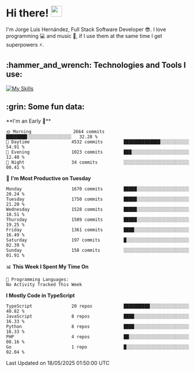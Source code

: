 <h1 align="left">
 <abc>
  <br>Hi there! <img src="https://user-images.githubusercontent.com/42378118/110234147-e3259600-7f4e-11eb-95be-0c4047144dea.gif" width="30"><br>
 </abc>
</h1>

I'm Jorge Luis Hernández, Full Stack Software Developer :sunglasses:. I love programming :computer: and music :musical_score:, if I use them at the same time I get superpowers :zap:. 


<h2 align="left">:hammer_and_wrench: Technologies and Tools I use:</h2>

[![My Skills](https://skillicons.dev/icons?i=js,ts,html,css,py,vue,react,next,nest,postgres,mysql)](https://skillicons.dev)

<h2 align="left">:grin: Some fun data:</h2>
<!--START_SECTION:waka-->
**I'm an Early 🐤** 

```text
🌞 Morning                2664 commits        ████████░░░░░░░░░░░░░░░░░   32.28 % 
🌆 Daytime                4532 commits        ██████████████░░░░░░░░░░░   54.91 % 
🌃 Evening                1023 commits        ███░░░░░░░░░░░░░░░░░░░░░░   12.40 % 
🌙 Night                  34 commits          ░░░░░░░░░░░░░░░░░░░░░░░░░   00.41 % 
```
📅 **I'm Most Productive on Tuesday** 

```text
Monday                   1670 commits        █████░░░░░░░░░░░░░░░░░░░░   20.24 % 
Tuesday                  1750 commits        █████░░░░░░░░░░░░░░░░░░░░   21.20 % 
Wednesday                1528 commits        █████░░░░░░░░░░░░░░░░░░░░   18.51 % 
Thursday                 1589 commits        █████░░░░░░░░░░░░░░░░░░░░   19.25 % 
Friday                   1361 commits        ████░░░░░░░░░░░░░░░░░░░░░   16.49 % 
Saturday                 197 commits         █░░░░░░░░░░░░░░░░░░░░░░░░   02.39 % 
Sunday                   158 commits         ░░░░░░░░░░░░░░░░░░░░░░░░░   01.91 % 
```


📊 **This Week I Spent My Time On** 

```text
💬 Programming Languages: 
No Activity Tracked This Week
```

**I Mostly Code in TypeScript** 

```text
TypeScript               20 repos            ██████████░░░░░░░░░░░░░░░   40.82 % 
JavaScript               8 repos             ████░░░░░░░░░░░░░░░░░░░░░   16.33 % 
Python                   8 repos             ████░░░░░░░░░░░░░░░░░░░░░   16.33 % 
PHP                      4 repos             ██░░░░░░░░░░░░░░░░░░░░░░░   08.16 % 
Go                       1 repo              █░░░░░░░░░░░░░░░░░░░░░░░░   02.04 % 
```




 Last Updated on 18/05/2025 01:50:00 UTC
<!--END_SECTION:waka-->
